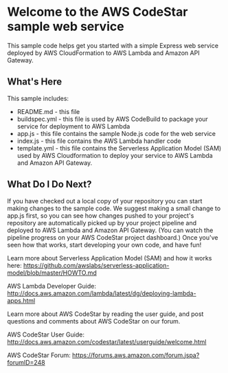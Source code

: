 Welcome to the AWS CodeStar sample web service
==============================================

This sample code helps get you started with a simple Express web service
deployed by AWS CloudFormation to AWS Lambda and Amazon API Gateway.
  
What's Here
-----------  

This sample includes:

* README.md - this file 
* buildspec.yml - this file is used by AWS CodeBuild to package your
  service for deployment to AWS Lambda
* app.js - this file contains the sample Node.js code for the web service 
* index.js - this file contains the AWS Lambda handler code 
* template.yml - this file contains the Serverless Application Model (SAM) used
  by AWS Cloudformation to deploy your service to AWS Lambda and Amazon API
  Gateway.


What Do I Do Next?
------------------

If you have checked out a local copy of your repository you can start making
changes to the sample code.  We suggest making a small change to app.js first,
so you can see how changes pushed to your project's repository are automatically
picked up by your project pipeline and deployed to AWS Lambda and Amazon API Gateway.
(You can watch the pipeline progress on your AWS CodeStar project dashboard.)
Once you've seen how that works, start developing your own code, and have fun!

Learn more about Serverless Application Model (SAM) and how it works here:
https://github.com/awslabs/serverless-application-model/blob/master/HOWTO.md
 
AWS Lambda Developer Guide:
http://docs.aws.amazon.com/lambda/latest/dg/deploying-lambda-apps.html
   
Learn more about AWS CodeStar by reading the user guide, and post questions and
comments about AWS CodeStar on our forum. 

AWS CodeStar User Guide:
http://docs.aws.amazon.com/codestar/latest/userguide/welcome.html

AWS CodeStar Forum: https://forums.aws.amazon.com/forum.jspa?forumID=248
